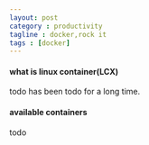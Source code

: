 ```yaml
---
layout: post
category : productivity
tagline : docker,rock it
tags : [docker]
---
```


#### what is linux container(LCX)
todo has been todo for a long time.

#### available containers
todo



